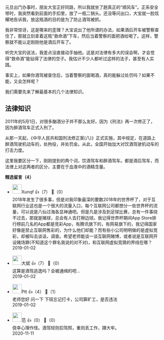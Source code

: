 元旦出门办事时，朋友大宝正好同路，所以我就坐了趟真正的“顺风车”。正系安全带时，我突然看到前面的手扣里，放了一瓶二锅头。还没等问出口，大宝就一脸炫耀地告诉我，放这瓶酒的目的是为了防止酒驾被抓。

我非常惊讶，这是哪来的歪理？大宝说出了他所谓的办法，如果酒后开车被警察查住了，那就立刻拿着这瓶“救命酒”下车，然后当着警察的面把酒给喝了。这样，警察就不能认定刚刚他是酒后开车了。

听完大宝的说法，我差点没直接动手抽他。这是对法律有多大的误会啊，才会觉得“救命酒”能钻得了法律的空子。我估计不少人都听过这样的法子，甚至有人实践。

事实上，如果你酒驾被查住后，当着警察的面喝酒，真的能躲过处罚吗？如果不能，又会怎样呢？

我们需要先来了解最基本的几个法律知识。

## 法律知识

2011年的5月1日，对很多酗酒分子并不那么友好。因为《刑法》再一次修正了，因为醉酒驾车正式入刑了。

从那一天起，《中华人民共和国刑法修正案(八)》正式实施，其中规定，在道路上醉酒驾驶机动车的，处拘役，并处罚金。从此，全国开始加大对饮酒驾驶机动车的打击力度。

这里我要区分一下，刚刚提到的两个词，饮酒驾车和醉酒驾车。都是酒后驾车，而法律上对这两者的区分，主要在于血液中的酒精含量。
<div><strong>精选留言（4）</strong></div><ul>
<li><img src="https://static001.geekbang.org/account/avatar/00/0f/50/39/371c9918.jpg" width="30px"><span>Xunqf</span> 👍（7） 💬（0）<div>2018年发生了很多事，但是对我印象最深的要数2018年的世界杯了，对于互联网行业这也是一个很大的流量入口，每个互联网公司都想分一些世界杯的流量，可以说是八仙过海各显神通吧。但是凡是涉及到足球比赛，总有一件事绕不过去，那就是赌球，总会有人去打擦边球。我记得世界杯期间App Store排行榜前几名的App都是竞彩App，有腾讯旗下的，有网易旗下的，我记得国家好像是禁止互联网售彩的，为什么他们却能？而有些小公司明明做的是虚拟竞彩，却被叫去谈话，调查。希望老师能谈一谈互联网赌博，或者说是互联网开设赌场罪(不知道这个罪名我说的对不对)，和互联网虚拟竞猜的界线在哪？</div>2019-01-02</li><br/><li><img src="https://static001.geekbang.org/account/avatar/00/0f/4a/c7/ec18673b.jpg" width="30px"><span>大斌</span> 👍（7） 💬（0）<div>这算是酒驾逃逸吗？会被通缉的吧...</div>2019-01-02</li><br/><li><img src="https://static001.geekbang.org/account/avatar/00/13/ee/44/c1ca5020.jpg" width="30px"><span>Ptt</span> 👍（4） 💬（1）<div>老师您好  问一下  下班忘记打卡，公司算旷工，是否违法</div>2019-01-02</li><br/><li><img src="https://static001.geekbang.org/account/avatar/00/18/06/32/3de6a189.jpg" width="30px"><span>范</span> 👍（0） 💬（0）<div>侥幸心理作怪。酒驾轻则扣驾照，重则丢工作，蹲大牢。</div>2020-11-11</li><br/>
</ul>